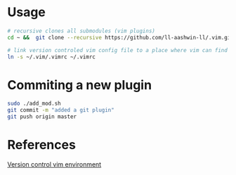 # Usage
```sh
# recursive clones all submodules (vim plugins)
cd ~ &&  git clone --recursive https://github.com/ll-aashwin-ll/.vim.git

# link version controled vim config file to a place where vim can find it
ln -s ~/.vim/.vimrc ~/.vimrc
```

# Commiting a new plugin
```sh
sudo ./add_mod.sh
git commit -m "added a git plugin"
git push origin master
```
# References
[Version control vim environment](https://gist.github.com/manasthakur/d4dc9a610884c60d944a4dd97f0b3560)
